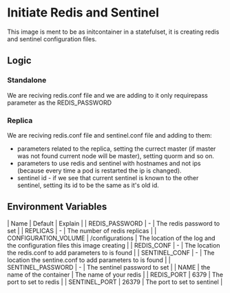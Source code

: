 # Initiate Redis and Sentinel

This image is ment to be as initcontainer in a statefulset, it is creating redis and sentinel configuration files.

## Logic

### Standalone

We are reciving redis.conf file and we are adding to it only requirepass parameter as the REDIS_PASSWORD

### Replica

We are reciving redis.conf file and sentinel.conf file and adding to them:
- parameters related to the replica, setting the currect master (if master was not found current node will be master), setting quorm and so on.
- parameters to use redis and sentinel with hostnames and not ips (because every time a pod is restarted the ip is changed).
- sentinel id - if we see that current sentinel is known to the other sentinel, setting its id to be the same as it's old id.

## Environment Variables

| Name | Default | Explain |
| REDIS_PASSWORD | - | The redis password to set |
| REPLICAS | - | The number of redis replicas |
| CONFIGURATION_VOLUME | /configurations | The location of the log and the configuration files this image creating |
| REDIS_CONF | - | The location the redis.conf to add parameters to is found |
| SENTINEL_CONF | - | The location the sentine.conf to add parameters to is found |
| SENTINEL_PASSWORD | - | The sentinel password to set |
| NAME | the name of the container | The name of your redis |
| REDIS_PORT | 6379 | The port to set to redis |
| SENTINEL_PORT | 26379 | The port to set to sentinel |

